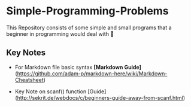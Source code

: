 # Simple-Programming-Problems
This Repository consists of some simple and small programs that a beginner in programming would deal with 🎈

## Key Notes
- For Markdown file basic syntax **[Markdown Guide]** 
(https://github.com/adam-p/markdown-here/wiki/Markdown-Cheatsheet)

- Key Note on scanf() function [Guide]
(http://sekrit.de/webdocs/c/beginners-guide-away-from-scanf.html)

  
